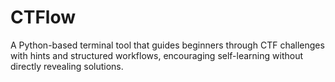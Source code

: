 # CTFlow
A Python-based terminal tool that guides beginners through CTF challenges with hints and structured workflows, encouraging self-learning without directly revealing solutions.

